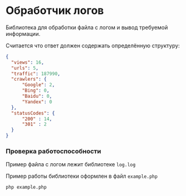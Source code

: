 # Обработчик логов

Библиотека для обработки файла с логом и вывод требуемой информации.

Считается что ответ должен содержать определённую структуру:
```json
{
  "views": 16,
  "urls": 5,
  "traffic": 187990,
  "crawlers": {
      "Google": 2,
      "Bing": 0,
      "Baidu": 0,
      "Yandex": 0
  },
  "statusCodes": {
      "200" : 14,
      "301" : 2
  }
}
```

### Проверка работоспособности

Пример файла с логом лежит библиотеке `log.log`

Пример работы библиотеки оформлен в файл `example.php` 

```bash
php example.php
```

